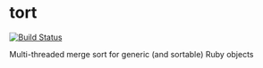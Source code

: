 # tort

[![Build Status](https://travis-ci.com/ECE421/tort.svg?branch=master)](https://travis-ci.com/ECE421/tort)

Multi-threaded merge sort for generic (and sortable) Ruby objects
